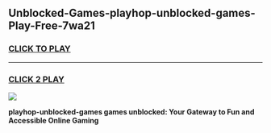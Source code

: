 
## Unblocked-Games-playhop-unblocked-games-Play-Free-7wa21
<h3>
<a href="https://premium76.site?title=playhop-unblocked-games&ref=24M">CLICK TO PLAY</a></h3>
<hr>

<h3>
<a href="https://premium76.site?title=playhop-unblocked-games&ref=24M">CLICK 2 PLAY</a>
  
</h3>

<a href="https://premium76.site?title=playhop-unblocked-games&ref=24M"><img src="https://clearcache.store/games.png"></a>


**playhop-unblocked-games games unblocked: Your Gateway to Fun and Accessible Online Gaming**
